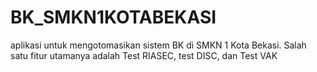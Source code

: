 # BK_SMKN1KOTABEKASI
aplikasi untuk mengotomasikan sistem BK di SMKN 1 Kota Bekasi. Salah satu fitur utamanya adalah Test RIASEC, test DISC, dan Test VAK
